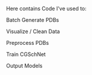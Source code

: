 Here contains Code I've used to:

Batch Generate PDBs

Visualize / Clean Data

Preprocess PDBs

Train CGSchNet

Output Models
